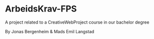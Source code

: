 # ArbeidsKrav-FPS

A project related to a CreativeWebProject course in our bachelor degree

By Jonas Bergenheim & Mads Emil Langstad
